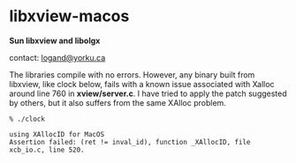 # libxview-macos
**Sun libxview and libolgx**

contact: logand@yorku.ca

The libraries compile with no errors. However, any binary built from libxview, like clock below, fails with a known issue associated with Xalloc around line 760 in **xview/server.c**. I have tried to apply the patch suggested by others, but it also suffers from the same XAlloc problem.

```
% ./clock

using XAllocID for MacOS
Assertion failed: (ret != inval_id), function _XAllocID, file xcb_io.c, line 520.

